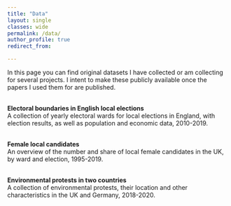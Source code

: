 ```yaml
---
title: "Data"
layout: single
classes: wide
permalink: /data/
author_profile: true
redirect_from:

---
```


In this page you can find original datasets I have collected or am collecting for several projects. I intent to make these publicly available once the papers I used them for are published.  
        <br>
          
**Electoral boundaries in English local elections**    
    A collection of yearly electoral wards for local elections in England, with election results, as well as population and economic data, 2010-2019.  
      <br>
       
**Female local candidates**  
    An overview of the number and share of local female candidates in the UK, by ward and election, 1995-2019.  
      <br>
      
**Environmental protests in two countries**  
    A collection of environmental protests, their location and other characteristics in the UK and Germany, 2018-2020.
  
